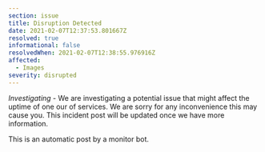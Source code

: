 ```yaml
---
section: issue
title: Disruption Detected
date: 2021-02-07T12:37:53.801667Z
resolved: true
informational: false
resolvedWhen: 2021-02-07T12:38:55.976916Z
affected:
  - Images
severity: disrupted
---
```

*Investigating* - We are investigating a potential issue that might affect the uptime of one our of services. We are sorry for any inconvenience this may cause you. This incident post will be updated once we have more information.

This is an automatic post by a monitor bot.
        